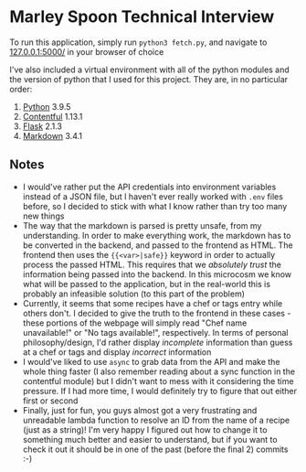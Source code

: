 # Marley Spoon Technical Interview

To run this application, simply run `python3 fetch.py`, and navigate to [127.0.0.1:5000/](127.0.0.1:5000/) in your browser of choice

I've also included a virtual environment with all of the python modules and the version of python that I used for this project. They are, in no particular order:

1. [Python](https://www.python.org/downloads/release/python-395/) 3.9.5
2. [Contentful](https://pypi.org/project/contentful/) 1.13.1
3. [Flask](https://pypi.org/project/Flask/) 2.1.3
4. [Markdown](https://pypi.org/project/Markdown/) 3.4.1

## Notes

* I would've rather put the API credentials into environment variables instead of a JSON file, but I haven't ever really worked with `.env` files before, so I decided to stick with what I know rather than try too many new things
* The way that the markdown is parsed is pretty unsafe, from my understanding. In order to make everything work, the markdown has to be converted in the backend, and passed to the frontend as HTML. The frontend then uses the `{{<var>|safe}}` keyword in order to actually process the passed HTML. This requires that we _absolutely trust_ the information being passed into the backend. In this microcosm we know what will be passed to the application, but in the real-world this is probably an infeasible solution (to this part of the problem)
* Currently, it seems that some recipes have a chef or tags entry while others don't. I decided to give the truth to the frontend in these cases - these portions of the webpage will simply read "Chef name unavailable!" or "No tags available!", respectively. In terms of personal philosophy/design, I'd rather display _incomplete_ information than guess at a chef or tags and display _incorrect_ information
* I would've liked to use `async` to grab data from the API and make the whole thing faster (I also remember reading about a sync function in the contentful module) but I didn't want to mess with it considering the time pressure. If I had more time, I would definitely try to figure that out either first or second
* Finally, just for fun, you guys almost got a very frustrating and unreadable lambda function to resolve an ID from the name of a recipe (just as a string)! I'm very happy I figured out how to change it to something much better and easier to understand, but if you want to check it out it should be in one of the past (before the final 2) commits :-)
